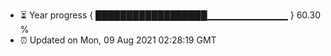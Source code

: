 - ⏳ Year progress { ██████████████████▁▁▁▁▁▁▁▁▁▁▁▁ } 60.30 %
- ⏰ Updated on Mon, 09 Aug 2021 02:28:19 GMT

